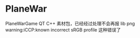 # PlaneWar
PlaneWarGame
QT
C++
素材包，已经经过处理不会再报
lib png warning:iCCP:known incorrect sRGB profile
这种错误了
